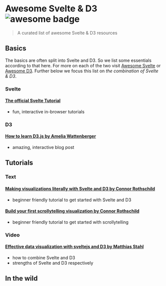 # Awesome Svelte & D3 ![awesome badge](https://badgen.net/badge/icon/awesome?icon=awesome&label)
> A curated list of awesome Svelte & D3 resources

## Basics
The basics are often split into Svelte and D3. So we list some essentials according to that here. 
For more on each of the two visit [Awesome Svelte](https://github.com/TheComputerM/awesome-svelte) or [Awesome D3](https://github.com/wbkd/awesome-d3).
Further below we focus this list on *the combination of Svelte & D3*.

### Svelte
#### [The official Svelte Tutorial](https://svelte.dev/tutorial)
- fun, interactive in-browser tutorials

### D3
#### [How to learn D3.js by Amelia Wattenberger](https://wattenberger.com/blog/d3)
- amazing, interactive blog post

## Tutorials
### Text
#### [Making visualizations literally with Svelte and D3 by Connor Rothschild](https://www.connorrothschild.com/post/svelte-and-d3)
- beginner friendly tutorial to get started with Svelte and D3

#### [Build your first scrollytelling visualization by Connor Rothschild](https://www.connorrothschild.com/post/svelte-scrollytelling)
- beginner friendly tutorial to get started with scrollytelling

### Video
#### [Effective data visualization with sveltejs and D3 by Matthias Stahl](https://youtu.be/GYXuOvX_fns?t=408)
- how to combine Svelte and D3
- strengths of Svelte and D3 respectively

## In the wild
